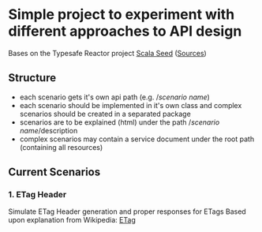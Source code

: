# Simple project to experiment with different approaches to API design

Bases on the Typesafe Reactor project [Scala Seed](https://www.typesafe.com/activator/template/play-scala-reactive-platform-15v01)
([Sources](https://github.com/playframework/playframework/tree/master/templates/play-scala))

## Structure

- each scenario gets it's own api path (e.g. /_scenario name_)
- each scenario should be implemented in it's own class and complex
  scenarios should be created in a separated package
- scenarios are to be explained (html) under the path /_scenario name_/description
- complex scenarios may contain a service document under the root path (containing all resources)

## Current Scenarios

### 1. ETag Header

Simulate ETag Header generation and proper responses for ETags
 Based upon explanation from Wikipedia: [ETag](https://en.wikipedia.org/wiki/HTTP_ETag)